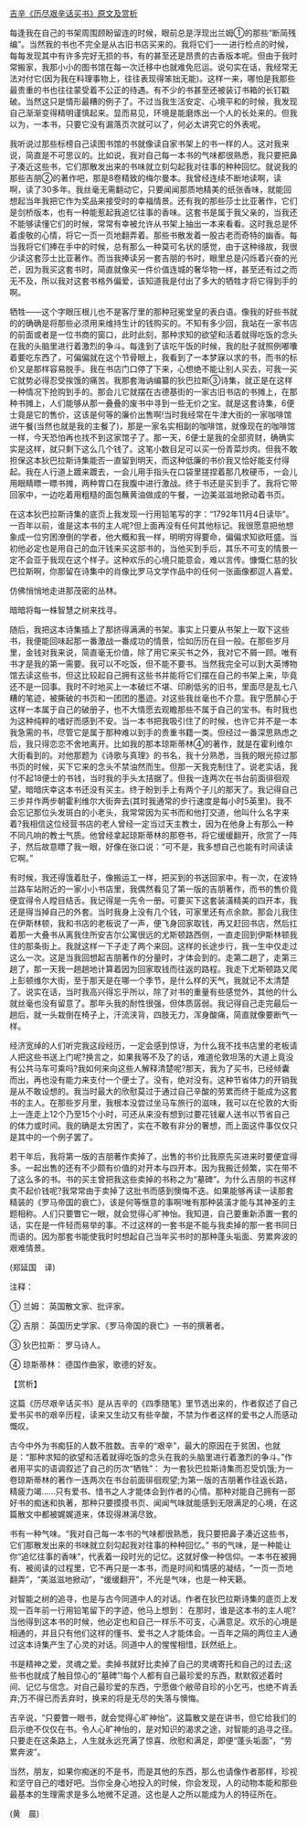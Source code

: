 [吉辛《历尽艰辛话买书》原文及赏析](https://www.vrrw.net/wx/12259.html)

每逢我在自己的书架周围顾盼留连的时候，眼前总是浮现出兰姆①的那些“断简残编”。当然我的书也不完全是从古旧书店买来的。我将它们一一进行检点的时候，每每发现其中有许多完好无损的书，有的甚至还是昂贵的古香版本呢。但由于我时常搬家，我那小小的图书馆在每一次迁移中也就难免厄运。说句实在话，我经常无法对付它(因为我在料理事物上，往往表现得笨拙无能)。这样一来，哪怕是我那些最贵重的书也往往蒙受着不公正的待遇。有不少的书甚至还被装订书箱的长钉戳破。当然这只是情形最糟的例子了。不过当我生活安定、心境平和的时候，我发现自己渐渐变得精明谨慎起来。显而易见，环境是能磨炼出一个人的长处来的。但我以为，一本书，只要它没有漏落页次就可以了，何必太讲究它的外表呢。

我听说过那些标榜自己读图书馆的书就像读自家书架上的书一样的人。这对我来说，简直是不可思议的。比如说，我对自己每一本书的气味都很熟悉，我只要把鼻子凑近这些书，它们那散发出来的书味就立刻勾起我对往事的种种回忆。就说我的那些吉朋②的著作吧，那是8卷精致的梅尔曼本。我曾经连续不断地读啊，读啊，读了30多年。我丝毫无需翻动它，只要闻闻那质地精美的纸张香味，就能回想起当年我把它作为奖品来接受时的幸福情景。还有我的那些莎士比亚著作，它们是剑桥版本，也有一种能惹起我追忆往事的香味。这套书是属于我父亲的，当我还不能够读懂它们的时候，常常有幸被允许从书架上抽出一本来看看。这时我总是怀着虔敬的心情，将它一页一页地翻弄着。那些书散发着一股古老而奇特的幽香。每当我将它们捧在手中的时候，总有那么一种莫可名状的感觉，由于这种缘故，我很少读这套莎士比亚著作。而当我捧读另一套吉朋的书时，眼里总是闪烁着兴奋的光芒，因为我买这套书时，简直就像买一件价值连城的奢华物一样，甚至还有过之而无不及，所以我对这套书格外偏爱，该知道我是付出了多大的牺牲才将它得到手的啊。



牺牲——这个字眼压根儿也不是客厅里的那种冠冕堂皇的表白语。像我的好些书就的的确确是将那些必须用来维持生计的钱购买的。不知有多少回，我站在一家书店的前面或者是一位书商的窗口，此时此刻，那种求知的欲望和活着就得吃饭的念头在我的头脑里进行着激烈的争斗。每逢到了该吃午饭的时候，我的肚子就照例嘟囔着要吃东西了，可偏偏就在这个节骨眼上，我看到了一本梦寐以求的书，而书的标价又是那样容易脱手。我在书店门口停了下来，心想绝不能让别人买去，可我一买它就势必得忍受挨饿的痛苦。我那套海讷编纂的狄巴拉斯③诗集，就正是在这样一种情况下抢购到手的。那会儿它就摆在古德基街的一家古旧书店的书摊上，在那种书摊上，人们能够从那一叠叠的废书中寻到一些无价之宝。就是这套诗集，6便士竟是它的售价，这该是何等的廉价出售啊!当时我经常在牛津大街的一家咖啡馆进午餐(当然也就是我的主餐了)，那是一家名实相副的咖啡馆，就像现在的咖啡馆一样，今天恐怕再也找不到这家馆子了。那一天，6便士是我的全部资财，确确实实是这样，就只剩下这么几个钱了。这笔小数目足可以买一份青菜炒肉。但我不敢担保这本狄巴拉斯诗集能否一直留到明天，而这种低廉的书价我又恰好能支付得起。我在人行道上踱来踱去，一会儿用手指头在口袋里搓捏着那几枚硬币，一会儿用眼睛瞟一瞟书摊，两种胃口在我腹中进行激战。终于书还是买到手了。我将它带回家中，一边吃着用粗糙的面包蘸黄油做成的午餐，一边美滋滋地掀动着书页。

在这本狄巴拉斯诗集的底页上我发现一行用铅笔写的字：“1792年11月4日读毕”。一百年以前，谁是这本书的主人呢?但上面再没有任何其他标记。我很愿意把他想象成一位穷困潦倒的学者，他大概和我一样，明明穷得要命，偏偏求知欲旺盛。当初他必定也是用自己的血汗钱来买这部书的，当他买到手后，其乐不可支的情景一定不会亚于我现在这个样子。这种欢乐的心境只能意会，难以言传。慷慨仁慈的狄巴拉斯啊，你那留在诗集中的肖像比罗马文学作品中的任何一张画像都逗人喜爱。

仿佛悄悄地走进那茂密的丛林。

暗暗将每一株智慧之树来找寻。

随后，我把这本诗集插上了那挤得满满的书架。事实上只要从书架上一取下这些书，我便能回味起那一番激战一番成功的情景，恰如历历在目一般。在那些岁月里，金钱对我来说，简直毫无价值，除了用它来买书之外，我对它不屑一顾。唯有书才是我的第一需要。我可以不吃饭，但不能不要书。当然我完全可以到大英博物馆去读这些书，但这比较起自己拥有这些书并能将它们摆在自己的书架上来，毕竟还不是一回事。我时不时地买上一本破烂不堪、印刷低劣的旧书，里面尽是乱七八糟的笔迹，被撕破的书页和一团团的墨迹。对这些我丝毫也不介意。我宁愿醉心于这样一本属于自己的破册子，也不大情愿去观瞻那些不属于自己的宝书。有时我也为这种纯粹的嗜好而感到不安。当一本书把我吸引住了的时候，也许它并不是一本我急需的书，尽管它是属于那种难以到手的贵重书籍一类。但经过一番深思熟虑之后，我只得恋恋不舍地离开。比如我的那本琼斯蒂林④的著作，就是在霍利维尔大街看到的。对他那题为《诗歌与真理》的书名，我十分熟悉，当我的眼光掠过那书页的时候，买下它来的念头不禁油然而生。但那一天我克制住了。说老实话，我付不起18便士的书钱，当时我的手头太拮据了。但我一连两次在书台前面徘徊观望，暗暗庆幸这本书还没有买主。终于盼到手上有两个子儿的那天了。我记得自己三步并作两步朝霍利维尔大街奔去(其时我通常的步行速度是每小时5英里)。我不会忘记那位头发斑白的小老头，我常常因为买书而和他打交道，他叫什么名字来着?我相信这位经营书店的老人曾经一定当过天主教士，因为在他身上有那么一种不同凡响的教士气质。他曾经拿起琼斯蒂林的那卷书，将它缓缓翻开，欣赏了一阵子，然后故意瞟了我一眼，好像在张口说：“可不是，我多想自己也能有时间读读它啊。”

有时候，我还得饿着肚子，像搬运工一样，把买到的书送回家中。有一次，在波特兰路车站附近的一家小小书店里，我偶然看见了第一版的吉朋著作，而书的售价竟便宜得令人瞠目结舌。我记得是一先令一册。可要买下这套装潢精美的四开本，我还是得当掉自己的外套。当时我身上没有几个钱，可家里还有点余款。那会儿我住在伊斯林顿，我和书店的老板说了一声，便飞身回家取钱，再又赶回书店，然后扛着那一大叠书从离我住所安吉尔公寓很远的尤斯顿路西侧，一直走回到伊斯林顿我住的那条街上。我就这样一下子走了两个来回。这样的长途步行，我一生中仅走过这么一次。这是当我回想起吉朋著作的分量时，才体会到的。走第二趟了，走第三趟了，那一天我一趟趟地计算着因为回家取钱而往返的路程。我走下尤斯顿路又爬上彭顿维尔大街，至于那天是在哪一个季节，是什么样的天气，我就记不太清楚了。说实在话，当时我高兴得忘乎所以，除了对书的重量有些感觉外，其他的什么就丝毫也没有留意了。那年头我的耐性很强，但体质孱弱。我记得自己走完最后一趟后，就一头栽倒在椅子上，汗流浃背，四肢无力，浑身酸痛，简直就像要断气一样。

经济宽绰的人们听完我这段经历，一定会感到惊讶，为什么我不找书店里的老板请人把这些书送上门呢?换言之，如果我等不及了的话，难道伦敦坦荡的大道上竟没有公共马车可乘吗?我如何来向这些人解释清楚呢?那天，我为了买书，已经倾囊而出，再也没有能力来支付一个便士了。没有，绝对没有。这种节省体力的开销我是从不敢设想的。我当时最大的欣慰莫过于通过自己辛酸的劳累而终于能成为这套书的主人。在那些岁月里，我根本没尝过坐马车旅行的滋味，我可以在伦敦的大街上一连走上12个乃至15个小时，可还从来没有想到过要花钱雇人送书以节省自己的体力或时间。我的确是太穷困了，实在不敢有非分的奢想，而上面这件事仅仅只是其中的一个例子罢了。

若干年后，我将第一版的吉朋著作卖掉了，出售的书价比我原先买进来时要便宜得多。一起出售的还有不少颇有价值的对开本与四开本。因为我搬迁频繁，实在带不了这么多的书。书的买主曾把我这些卖掉的书称之为“墓碑”。为什么吉朋的书这样卖不起价钱呢?我常常由于卖掉了这批书而感到懊悔不迭。如果能够再读一读那套精装的《罗马帝国的衰亡》，该是何等惬意的事啊!唯有那种装潢才能与其神圣的主题相称。人们只要瞥它一眼，就会觉得心旷神怡。我知道，自己要重新添置一套的话，实在是一件轻而易举的事。不过这样的一套书是不能与我卖掉的那一套书同日而语的。因为那套书能使我时时想起自己当年买书时的那种蓬头垢面、劳累奔波的艰难情景。

(郑延国　译)

注释：

① 兰姆： 英国散文家、批评家。

② 吉朋： 英国历史学家、《罗马帝国的衰亡》一书的撰著者。

③ 狄巴拉斯： 罗马诗人。

④ 琼斯蒂林： 德国作曲家，歌德的好友。

【赏析】

这篇《历尽艰辛话买书》是从吉辛的《四季随笔》里节选出来的，作者叙述了自己爱书买书的艰辛历程，读来又生动又有些辛酸，不禁为作者这样的爱书之人而感动慨叹。

古今中外为书痴狂的人数不胜数。吉辛的“艰辛”，最大的原因在于贫困，也就是：“那种求知的欲望和活着就得吃饭的念头在我的头脑里进行着激烈的争斗。”作者用平实的语调叙述了自己的历次“牺牲”： 为一套狄巴拉斯诗集而忍受饥饿;为一卷琼斯蒂林的著作一连两次在书台前面徘徊观望;为第一版的吉朋著作往返长路，精疲力竭……只有爱书、惜书之人才能体会到作者的心情。那种对能自己拥有一部好书的痴迷和执著，那种只要摸摸书页、闻闻气味就能感到无限满足的心境，在这篇散文中都被娓娓道来，体现得淋漓尽致。

书有一种气味。“我对自己每一本书的气味都很熟悉，我只要把鼻子凑近这些书，它们那散发出来的书味就立刻勾起我对往事的种种回忆。” 书的气味，是一种能让你“追忆往事的香味”，代表着一段时光的记忆。这就好像一种信仰。一本书在被拥有、被阅读的过程里，它不再只是一本书，而是时间和情感的凝结，“一页一页地翻弄”，“美滋滋地掀动”，“缓缓翻开”，不光是气味，也是一种天籁。

对智能之树的追寻，也是与古今同道中人的对话。作者在狄巴拉斯诗集的底页上发现一百年前一行用铅笔留下的字迹，他马上想到： 在那时，谁是这本书的主人呢?当他得到这本书的时候，他必定也和自己一样乐不可支，心满意足。欢乐的心境是相通的，并且只有他们这样的懂书、爱书之人才能体会。一百年之隔的两位主人通过这本诗集产生了心灵的对话。同道中人的惺惺相惜，跃然纸上。

书是精神之爱，灵魂之爱。卖掉书就好比卖掉了自己的灵魂寄托和自己的过去;这些书也就成了触目惊心的“墓碑”!每个人都有自己最珍爱的东西，默默叙述着时间、记忆与信念。对自己最珍爱的东西，宁愿做个敝帚自珍的小乞丐，也绝不肯丢弃;万不得已而丢弃时，换来的将是无尽的失落与懊悔。

吉辛说，“只要瞥一眼书，就会觉得心旷神怡”。这篇散文是在讲书，但它给我们的启示绝不仅仅在书。令人心旷神怡的，是对知识的渴求之途，对智能的追寻之径。只要走在这条路上，人生就永远充满了惊喜、欣慰和满足，即便“蓬头垢面”，“劳累奔波”。

当然，朋友，如果你痴迷的不是书，而是其他的东西，那么也请像作者那样，珍视和坚守自己的嗜好吧。当你全身心地投入的时候，你会发现，人的动物本能和那些最基本的生理需求是多么地微不足道。这也是人之所以能成为人的特征所在。

(黄　晨)


